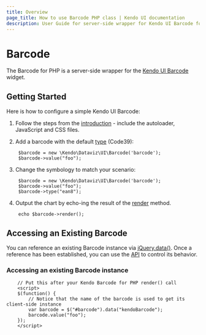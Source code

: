 ```yaml
---
title: Overview
page_title: How to use Barcode PHP class | Kendo UI documentation
description: User Guide for server-side wrapper for Kendo UI Barcode for PHP.
---
```


# Barcode

The Barcode for PHP is a server-side wrapper for the [Kendo UI Barcode](/api/web/barcode) widget.

## Getting Started

Here is how to configure a simple Kendo UI Barcode:

1. Follow the steps from the [introduction](/using-kendo-with/php/introduction) - include the autoloader, JavaScript and CSS files.

1. Add a barcode with the default [type](/api/web/barcode#configuration-type) (Code39):

        $barcode = new \Kendo\Dataviz\UI\Barcode('barcode');
        $barcode->value("foo");

1. Change the symbology to match your scenario:

        $barcode = new \Kendo\Dataviz\UI\Barcode('barcode');
        $barcode->value("foo");
        $barcode->type("ean8");

1. Output the chart by echo-ing the result of the [render](/api/wrappers/php/Kendo/UI/Widget#render) method.

        echo $barcode->render();

## Accessing an Existing Barcode

You can reference an existing Barcode instance via [jQuery.data()](http://api.jquery.com/jQuery.data/).
Once a reference has been established, you can use the [API](/api/web/barcode#methods) to control its behavior.

### Accessing an existing Barcode instance

        // Put this after your Kendo Barcode for PHP render() call
        <script>
        $(function() {
            // Notice that the name of the barcode is used to get its client-side instance
            var barcode = $("#barcode").data("kendoBarcode");
            barcode.value("foo");
        });
        </script>
